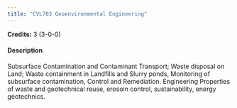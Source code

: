 ```yaml
---
title: "CVL703 Geoenvironmental Engineering"
---
```

**Credits:** 3 (3-0-0)

#### Description
Subsurface Contamination and Contaminant Transport; Waste disposal on Land; Waste containment in Landfills and Slurry ponds, Monitoring of subsurface contamination, Control and Remediation. Engineering Properties of waste and geotechnical reuse, erosoin control, sustainability, energy geotechnics.